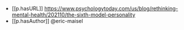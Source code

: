 


- [[p.hasURL]] https://www.psychologytoday.com/us/blog/rethinking-mental-health/202110/the-sixth-model-personality
- [[p.hasAuthor]] @eric-maisel
